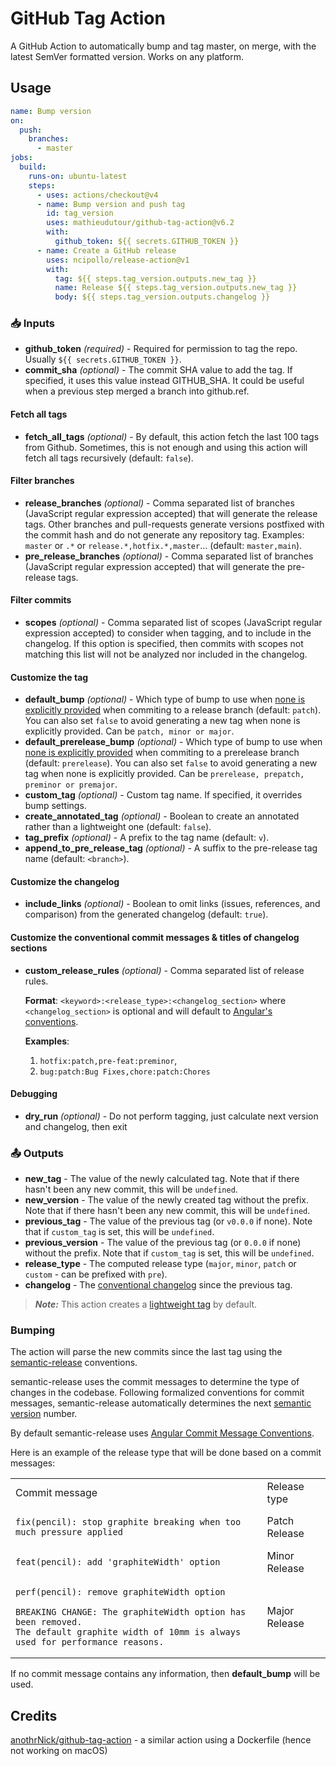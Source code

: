 # GitHub Tag Action

A GitHub Action to automatically bump and tag master, on merge, with the latest SemVer formatted version. Works on any platform.

## Usage

```yaml
name: Bump version
on:
  push:
    branches:
      - master
jobs:
  build:
    runs-on: ubuntu-latest
    steps:
      - uses: actions/checkout@v4
      - name: Bump version and push tag
        id: tag_version
        uses: mathieudutour/github-tag-action@v6.2
        with:
          github_token: ${{ secrets.GITHUB_TOKEN }}
      - name: Create a GitHub release
        uses: ncipollo/release-action@v1
        with:
          tag: ${{ steps.tag_version.outputs.new_tag }}
          name: Release ${{ steps.tag_version.outputs.new_tag }}
          body: ${{ steps.tag_version.outputs.changelog }}
```

### 📥 Inputs

- **github_token** _(required)_ - Required for permission to tag the repo. Usually `${{ secrets.GITHUB_TOKEN }}`.
- **commit_sha** _(optional)_ - The commit SHA value to add the tag. If specified, it uses this value instead GITHUB_SHA. It could be useful when a previous step merged a branch into github.ref.

#### Fetch all tags

- **fetch_all_tags** _(optional)_ - By default, this action fetch the last 100 tags from Github. Sometimes, this is not enough and using this action will fetch all tags recursively (default: `false`).

#### Filter branches

- **release_branches** _(optional)_ - Comma separated list of branches (JavaScript regular expression accepted) that will generate the release tags. Other branches and pull-requests generate versions postfixed with the commit hash and do not generate any repository tag. Examples: `master` or `.*` or `release.*,hotfix.*,master`... (default: `master,main`).
- **pre_release_branches** _(optional)_ - Comma separated list of branches (JavaScript regular expression accepted) that will generate the pre-release tags.

#### Filter commits

- **scopes** _(optional)_ - Comma separated list of scopes (JavaScript regular expression accepted) to consider when tagging, and to include in the changelog. If this option is specified, then commits with scopes not matching this list will not be analyzed nor included in the changelog.

#### Customize the tag

- **default_bump** _(optional)_ - Which type of bump to use when [none is explicitly provided](#bumping) when commiting to a release branch (default: `patch`). You can also set `false` to avoid generating a new tag when none is explicitly provided. Can be `patch, minor or major`.
- **default_prerelease_bump** _(optional)_ - Which type of bump to use when [none is explicitly provided](#bumping) when commiting to a prerelease branch (default: `prerelease`). You can also set `false` to avoid generating a new tag when none is explicitly provided. Can be `prerelease, prepatch, preminor or premajor`.
- **custom_tag** _(optional)_ - Custom tag name. If specified, it overrides bump settings.
- **create_annotated_tag** _(optional)_ - Boolean to create an annotated rather than a lightweight one (default: `false`).
- **tag_prefix** _(optional)_ - A prefix to the tag name (default: `v`).
- **append_to_pre_release_tag** _(optional)_ - A suffix to the pre-release tag name (default: `<branch>`).

#### Customize the changelog

- **include_links** _(optional)_ - Boolean to omit links (issues, references, and comparison) from the generated changelog (default: `true`).

#### Customize the conventional commit messages & titles of changelog sections

- **custom_release_rules** _(optional)_ - Comma separated list of release rules.

  __Format__: `<keyword>:<release_type>:<changelog_section>` where `<changelog_section>` is optional and will default to [Angular's conventions](https://github.com/conventional-changelog/conventional-changelog/tree/master/packages/conventional-changelog-angular).

  __Examples__:
    1. `hotfix:patch,pre-feat:preminor`,
    2. `bug:patch:Bug Fixes,chore:patch:Chores`

#### Debugging

- **dry_run** _(optional)_ - Do not perform tagging, just calculate next version and changelog, then exit

### 📤 Outputs

- **new_tag** - The value of the newly calculated tag. Note that if there hasn't been any new commit, this will be `undefined`.
- **new_version** - The value of the newly created tag without the prefix. Note that if there hasn't been any new commit, this will be `undefined`.
- **previous_tag** - The value of the previous tag (or `v0.0.0` if none). Note that if `custom_tag` is set, this will be `undefined`.
- **previous_version** - The value of the previous tag (or `0.0.0` if none) without the prefix. Note that if `custom_tag` is set, this will be `undefined`.
- **release_type** - The computed release type (`major`, `minor`, `patch` or `custom` - can be prefixed with `pre`).
- **changelog** - The [conventional changelog](https://github.com/conventional-changelog/conventional-changelog) since the previous tag.

> **_Note:_** This action creates a [lightweight tag](https://developer.github.com/v3/git/refs/#create-a-reference) by default.

### Bumping

The action will parse the new commits since the last tag using the [semantic-release](https://github.com/semantic-release/semantic-release) conventions.

semantic-release uses the commit messages to determine the type of changes in the codebase. Following formalized conventions for commit messages, semantic-release automatically determines the next [semantic version](https://semver.org) number.

By default semantic-release uses [Angular Commit Message Conventions](https://github.com/angular/angular.js/blob/master/DEVELOPERS.md#-git-commit-guidelines).

Here is an example of the release type that will be done based on a commit messages:

<table>
<tr>
<td> Commit message </td> <td> Release type </td>
</tr>
<tr>
<td>

```
fix(pencil): stop graphite breaking when too much pressure applied
```

</td>
<td>Patch Release</td>
</tr>
<tr>
<td>

```
feat(pencil): add 'graphiteWidth' option
```

</td>
<td>Minor Release</td>
</tr>
<tr>
<td>

```
perf(pencil): remove graphiteWidth option

BREAKING CHANGE: The graphiteWidth option has been removed.
The default graphite width of 10mm is always used for performance reasons.
```

</td>
<td>Major Release</td>
</tr>
</table>

If no commit message contains any information, then **default_bump** will be used.

## Credits

[anothrNick/github-tag-action](https://github.com/anothrNick/github-tag-action) - a similar action using a Dockerfile (hence not working on macOS)
